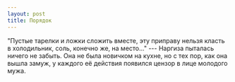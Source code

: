 ```yaml
---
layout: post
title: Порядок
---
```


"Пустые тарелки и ложки сложить вместе, эту приправу нельзя класть в холодильник, соль, конечно же, на место..." --- Наргиза пыталась ничего не забыть. Она не была новичком на кухне, но с тех пор, как она вышла замуж, у каждого её действия появился цензор в лице молодого мужа. 
